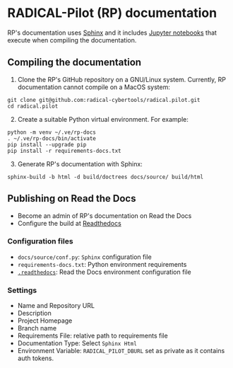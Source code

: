 # RADICAL-Pilot (RP) documentation

RP's documentation uses [Sphinx](https://www.sphinx-doc.org/en/master/index.html "Python documentation generator") and it includes [Jupyter notebooks](https://jupyter.org/ "Interactive computing") that execute when compiling the documentation.

## Compiling the documentation

1. Clone the RP's GitHub repository on a GNU/Linux system. Currently, RP documentation cannot compile on a MacOS system:

  ```shell
  git clone git@github.com:radical-cybertools/radical.pilot.git
  cd radical.pilot
  ```

2. Create a suitable Python virtual environment. For example:

  ```shell
  python -m venv ~/.ve/rp-docs
  . ~/.ve/rp-docs/bin/activate
  pip install --upgrade pip
  pip install -r requirements-docs.txt
  ```

3. Generate RP's documentation with Sphinx:

  ```shell
  sphinx-build -b html -d build/doctrees docs/source/ build/html
  ```

## Publishing on Read the Docs

- Become an admin of RP's documentation on Read the Docs
- Configure the build at [Readthedocs](https://readthedocs.org/dashboard/)

### Configuration files

- `docs/source/conf.py`: `Sphinx` configuration file
- `requirements-docs.txt`: Python environment requirements
- [`.readthedocs`](https://docs.readthedocs.io/en/stable/config-file/v2.html): Read the Docs environment configuration file

### Settings

- Name and Repository URL
- Description
- Project Homepage
- Branch name
- Requirements File: relative path to requirements file
- Documentation Type: Select `Sphinx Html`
- Environment Variable: `RADICAL_PILOT_DBURL` set as private as it contains auth tokens.
